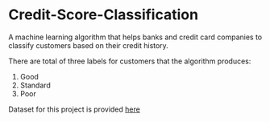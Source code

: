 # Credit-Score-Classification
A machine learning algorithm that helps banks and credit card companies to classify customers based on their credit history. 

There are total of three labels for customers that the algorithm produces:
1. Good
2. Standard
3. Poor

Dataset for this project is provided <a href='https://statso.io/credit-score-classification-case-study/'>here</a>